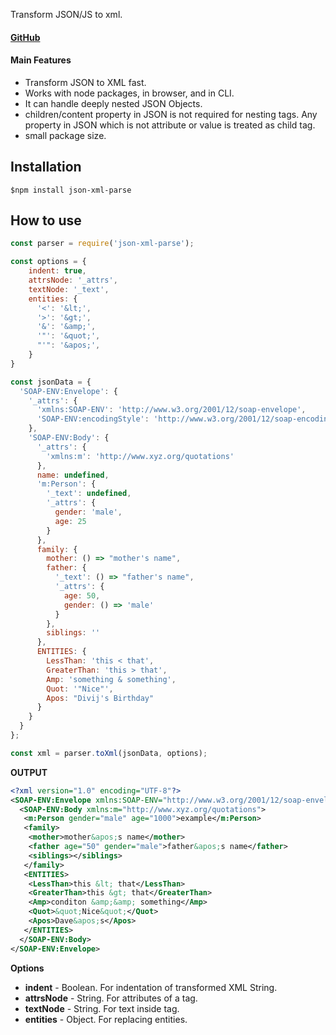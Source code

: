 Transform JSON/JS to xml.
#### [GitHub](https://github.com/divijhardwaj/json-xml-parse)

#### Main Features
* Transform JSON to XML fast.
* Works with node packages, in browser, and in CLI.
* It can handle deeply nested JSON Objects.
* children/content property in JSON is not required for nesting tags. Any property in JSON which is not attribute or value is treated as child tag.
* small package size.

## Installation

`$npm install json-xml-parse`

## How to use
```js
const parser = require('json-xml-parse');

const options = {
    indent: true,
    attrsNode: '_attrs',
    textNode: '_text',
    entities: {
      '<': '&lt;',
      '>': '&gt;',
      '&': '&amp;',
      '"': '&quot;',
      "'": '&apos;',
    }
}

const jsonData = {
  'SOAP-ENV:Envelope': {
    '_attrs': {
      'xmlns:SOAP-ENV': 'http://www.w3.org/2001/12/soap-envelope',
      'SOAP-ENV:encodingStyle': 'http://www.w3.org/2001/12/soap-encoding'
    },
    'SOAP-ENV:Body': {
      '_attrs': {
        'xmlns:m': 'http://www.xyz.org/quotations'
      },
      name: undefined,
      'm:Person': {
        '_text': undefined,
        '_attrs': {
          gender: 'male',
          age: 25
        }
      },
      family: {
        mother: () => "mother's name",
        father: {
          '_text': () => "father's name",
          '_attrs': {
            age: 50,
            gender: () => 'male'
          }
        },
        siblings: ''
      },
      ENTITIES: {
        LessThan: 'this < that',
        GreaterThan: 'this > that',
        Amp: 'something & something',
        Quot: '"Nice"',
        Apos: "Divij's Birthday"
      }
    }
  }
};

const xml = parser.toXml(jsonData, options);
```

**OUTPUT**
```xml
<?xml version="1.0" encoding="UTF-8"?>
<SOAP-ENV:Envelope xmlns:SOAP-ENV="http://www.w3.org/2001/12/soap-envelope" SOAP-ENV:encodingStyle="http://www.w3.org/2001/12/soap-encoding">
  <SOAP-ENV:Body xmlns:m="http://www.xyz.org/quotations">
   <m:Person gender="male" age="1000">example</m:Person>
   <family>
    <mother>mother&apos;s name</mother>
    <father age="50" gender="male">father&apos;s name</father>
    <siblings></siblings>
   </family>
   <ENTITIES>
    <LessThan>this &lt; that</LessThan>
    <GreaterThan>this &gt; that</GreaterThan>
    <Amp>conditon &amp;&amp; something</Amp>
    <Quot>&quot;Nice&quot;</Quot>
    <Apos>Dave&apos;s</Apos>
   </ENTITIES>
  </SOAP-ENV:Body>
</SOAP-ENV:Envelope>
```

**Options**
* **indent** - Boolean. For indentation of transformed XML String.
* **attrsNode** - String. For attributes of a tag.
* **textNode** - String. For text inside tag.
* **entities** - Object. For replacing entities. 